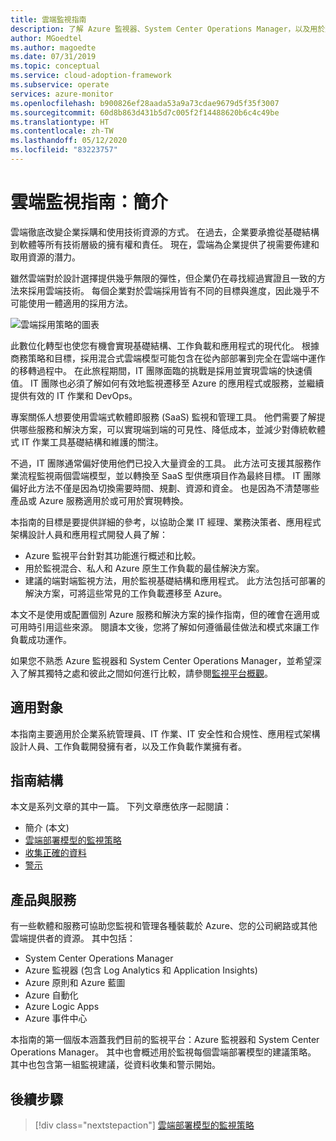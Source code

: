 ```yaml
---
title: 雲端監視指南
description: 了解 Azure 監視器、System Center Operations Manager，以及用於監視每個雲端部署模型的建議策略。
author: MGoedtel
ms.author: magoedte
ms.date: 07/31/2019
ms.topic: conceptual
ms.service: cloud-adoption-framework
ms.subservice: operate
services: azure-monitor
ms.openlocfilehash: b900826ef28aada53a9a73cdae9679d5f35f3007
ms.sourcegitcommit: 60d8b863d431b5d7c005f2f14488620b6c4c49be
ms.translationtype: HT
ms.contentlocale: zh-TW
ms.lasthandoff: 05/12/2020
ms.locfileid: "83223757"
---
```

# <a name="cloud-monitoring-guide-introduction"></a>雲端監視指南：簡介

雲端徹底改變企業採購和使用技術資源的方式。 在過去，企業要承擔從基礎結構到軟體等所有技術層級的擁有權和責任。 現在，雲端為企業提供了視需要佈建和取用資源的潛力。

雖然雲端對於設計選擇提供幾乎無限的彈性，但企業仍在尋找經過實證且一致的方法來採用雲端技術。 每個企業對於雲端採用皆有不同的目標與進度，因此幾乎不可能使用一體適用的採用方法。

![雲端採用策略的圖表](./media/monitoring-management-guidance-cloud-and-on-premises/introduction-cloud-adoption.png)

此數位化轉型也使您有機會實現基礎結構、工作負載和應用程式的現代化。 根據商務策略和目標，採用混合式雲端模型可能包含在從內部部署到完全在雲端中運作的移轉過程中。 在此旅程期間，IT 團隊面臨的挑戰是採用並實現雲端的快速價值。 IT 團隊也必須了解如何有效地監視遷移至 Azure 的應用程式或服務，並繼續提供有效的 IT 作業和 DevOps。

專案關係人想要使用雲端式軟體即服務 (SaaS) 監視和管理工具。 他們需要了解提供哪些服務和解決方案，可以實現端到端的可見性、降低成本，並減少對傳統軟體式 IT 作業工具基礎結構和維護的關注。

不過，IT 團隊通常偏好使用他們已投入大量資金的工具。 此方法可支援其服務作業流程監視兩個雲端模型，並以轉換至 SaaS 型供應項目作為最終目標。 IT 團隊偏好此方法不僅是因為切換需要時間、規劃、資源和資金。 也是因為不清楚哪些產品或 Azure 服務適用於或可用於實現轉換。

本指南的目標是要提供詳細的參考，以協助企業 IT 經理、業務決策者、應用程式架構設計人員和應用程式開發人員了解：

- Azure 監視平台針對其功能進行概述和比較。
- 用於監視混合、私人和 Azure 原生工作負載的最佳解決方案。
- 建議的端對端監視方法，用於監視基礎結構和應用程式。 此方法包括可部署的解決方案，可將這些常見的工作負載遷移至 Azure。

本文不是使用或配置個別 Azure 服務和解決方案的操作指南，但的確會在適用或可用時引用這些來源。 閱讀本文後，您將了解如何遵循最佳做法和模式來讓工作負載成功運作。

如果您不熟悉 Azure 監視器和 System Center Operations Manager，並希望深入了解其獨特之處和彼此之間如何進行比較，請參閱[監視平台概觀](./platform-overview.md)。

## <a name="audience"></a>適用對象

本指南主要適用於企業系統管理員、IT 作業、IT 安全性和合規性、應用程式架構設計人員、工作負載開發擁有者，以及工作負載作業擁有者。

## <a name="how-this-guide-is-structured"></a>指南結構

本文是系列文章的其中一篇。 下列文章應依序一起閱讀：

- 簡介 (本文)
- [雲端部署模型的監視策略](./cloud-models-monitor-overview.md)
- [收集正確的資料](./data-collection.md)
- [警示](./alerting.md)

## <a name="products-and-services"></a>產品與服務

有一些軟體和服務可協助您監視和管理各種裝載於 Azure、您的公司網路或其他雲端提供者的資源。 其中包括：

- System Center Operations Manager
- Azure 監視器 (包含 Log Analytics 和 Application Insights)
- Azure 原則和 Azure 藍圖
- Azure 自動化
- Azure Logic Apps
- Azure 事件中心

本指南的第一個版本涵蓋我們目前的監視平台：Azure 監視器和 System Center Operations Manager。 其中也會概述用於監視每個雲端部署模型的建議策略。 其中也包含第一組監視建議，從資料收集和警示開始。

## <a name="next-steps"></a>後續步驟

> [!div class="nextstepaction"]
> [雲端部署模型的監視策略](./cloud-models-monitor-overview.md)
